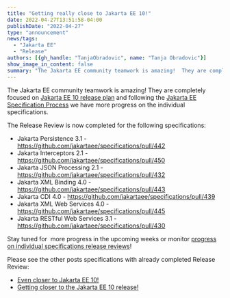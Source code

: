 ```yaml
---
title: "Getting really close to Jakarta EE 10!"
date: 2022-04-27T13:51:58-04:00
publishDate: "2022-04-27"
type: "announcement"
news/tags:
  - "Jakarta EE"
  - "Release"
authors: [{gh_handle: "TanjaObradovic", name: "Tanja Obradovic"}]
show_image_in_content: false
summary: "The Jakarta EE community teamwork is amazing!  They are completely focused on Jakarta EE 10 release plan and following the Jakarta EE Specification Process we have more progress on the individual specifications."
---
```


The Jakarta EE community teamwork is amazing! They are completely focused on [Jakarta EE 10 release plan](https://eclipse-ee4j.github.io/jakartaee-platform/jakartaee10/JakartaEE10ReleasePlan) and following the [Jakarta EE Specification Process](https://jakarta.ee/about/jesp/) we have more progress on the individual specifications.

The Release Review is now completed for the following specifications:
-   Jakarta Persistence 3.1 - <https://github.com/jakartaee/specifications/pull/442>
-   Jakarta Interceptors 2.1 - <https://github.com/jakartaee/specifications/pull/450>
-   Jakarta JSON Processing 2.1 - <https://github.com/jakartaee/specifications/pull/432>
-   Jakarta XML Binding 4.0 - <https://github.com/jakartaee/specifications/pull/443>
-   Jakarta CDI 4.0 - <https://github.com/jakartaee/specifications/pull/439>
-   Jakarta XML Web Services 4.0 - <https://github.com/jakartaee/specifications/pull/445>
-   Jakarta RESTful Web Services 3.1 - <https://github.com/jakartaee/specifications/pull/430>

Stay tuned for  more progress in the upcoming weeks or monitor [progress on individual specifications release reviews](https://github.com/jakartaee/specifications/pulls?q=is%3Apr+is%3Aopen)!

Please see the other posts specifications with already completed Release Review:
-   [Even closer to Jakarta EE 10!](https://blogs.eclipse.org/post/tanja-obradovic/even-closer-jakarta-ee-10)
-   [Getting closer to the Jakarta EE 10 release!](https://blogs.eclipse.org/post/tanja-obradovic/getting-closer-jakarta-ee-10-release)
